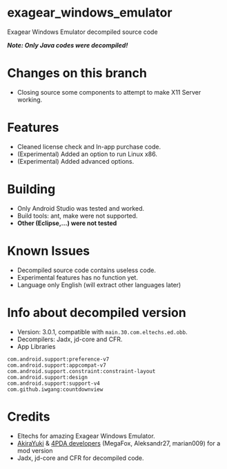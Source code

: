 # exagear_windows_emulator
Exagear Windows Emulator decompiled source code

***Note: Only Java codes were decompiled!***
<br>

# Changes on this branch
- Closing source some components to attempt to make X11 Server working.

# Features
- Cleaned license check and In-app purchase code. 
- (Experimental) Added an option to run Linux x86.
- (Experimental) Added advanced options.

# Building
- Only Android Studio was tested and worked.
- Build tools: ant, make were not supported.
- **Other (Eclipse,...) were not tested**

# Known Issues
- Decompiled source code contains useless code.
- Experimental features has no function yet.
- Language only English (will extract other languages later)

# Info about decompiled version
- Version: 3.0.1, compatible with `main.30.com.eltechs.ed.obb`.
- Decompilers: Jadx, jd-core and CFR.
- App Libraries
```
com.android.support:preference-v7
com.android.support:appcompat-v7
com.android.support.constraint:constraint-layout
com.android.support:design
com.android.support:support-v4
com.github.iwgang:countdownview
```

# Credits
- Eltechs for amazing Exagear Windows Emulator.
- [AkiraYuki](https://www.youtube.com/channel/UCS6lNcr6OwtB4RLNg38a06Q) & [4PDA developers](http://4pda.ru/forum/index.php?showtopic=804309) (MegaFox, Aleksandr27, marian009) for a mod version
- Jadx, jd-core and CFR for decompiled code.

